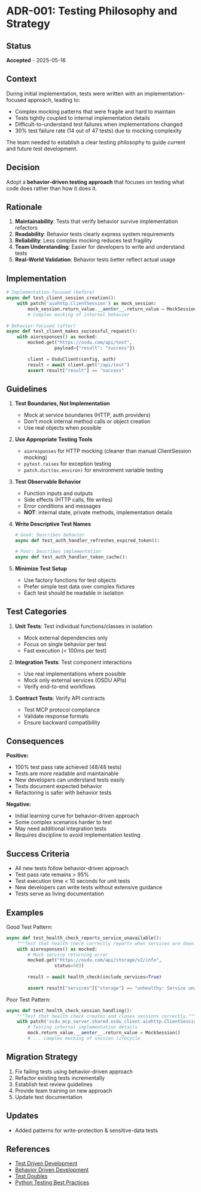 # ADR-001: Testing Philosophy and Strategy

## Status
**Accepted** - 2025-05-16

## Context
During initial implementation, tests were written with an implementation-focused approach, leading to:
- Complex mocking patterns that were fragile and hard to maintain
- Tests tightly coupled to internal implementation details
- Difficult-to-understand test failures when implementations changed
- 30% test failure rate (14 out of 47 tests) due to mocking complexity

The team needed to establish a clear testing philosophy to guide current and future test development.

## Decision
Adopt a **behavior-driven testing approach** that focuses on testing what code does rather than how it does it.

## Rationale
1. **Maintainability**: Tests that verify behavior survive implementation refactors
2. **Readability**: Behavior tests clearly express system requirements
3. **Reliability**: Less complex mocking reduces test fragility
4. **Team Understanding**: Easier for developers to write and understand tests
5. **Real-World Validation**: Behavior tests better reflect actual usage

## Implementation
```python
# Implementation-focused (before)
async def test_client_session_creation():
    with patch('aiohttp.ClientSession') as mock_session:
        mock_session.return_value.__aenter__.return_value = MockSession()
        # Complex mocking of internal behavior
        
# Behavior-focused (after)
async def test_client_makes_successful_request():
    with aioresponses() as mocked:
        mocked.get("https://osdu.com/api/test", 
                  payload={"result": "success"})
        
        client = OsduClient(config, auth)
        result = await client.get("/api/test")
        assert result["result"] == "success"
```

## Guidelines

1. **Test Boundaries, Not Implementation**
   - Mock at service boundaries (HTTP, auth providers)
   - Don't mock internal method calls or object creation
   - Use real objects when possible

2. **Use Appropriate Testing Tools**
   - `aioresponses` for HTTP mocking (cleaner than manual ClientSession mocking)
   - `pytest.raises` for exception testing
   - `patch.dict(os.environ)` for environment variable testing

3. **Test Observable Behavior**
   - Function inputs and outputs
   - Side effects (HTTP calls, file writes)
   - Error conditions and messages
   - **NOT**: internal state, private methods, implementation details

4. **Write Descriptive Test Names**
   ```python
   # Good: Describes behavior
   async def test_auth_handler_refreshes_expired_token():

   # Poor: Describes implementation
   async def test_auth_handler_token_cache():
   ```

5. **Minimize Test Setup**
   - Use factory functions for test objects
   - Prefer simple test data over complex fixtures
   - Each test should be readable in isolation

## Test Categories

1. **Unit Tests**: Test individual functions/classes in isolation
   - Mock external dependencies only
   - Focus on single behavior per test
   - Fast execution (< 100ms per test)

2. **Integration Tests**: Test component interactions
   - Use real implementations where possible
   - Mock only external services (OSDU APIs)
   - Verify end-to-end workflows

3. **Contract Tests**: Verify API contracts
   - Test MCP protocol compliance
   - Validate response formats
   - Ensure backward compatibility

## Consequences

**Positive:**
- 100% test pass rate achieved (48/48 tests)
- Tests are more readable and maintainable
- New developers can understand tests easily
- Tests document expected behavior
- Refactoring is safer with behavior tests

**Negative:**
- Initial learning curve for behavior-driven approach
- Some complex scenarios harder to test
- May need additional integration tests
- Requires discipline to avoid implementation testing

## Success Criteria
- All new tests follow behavior-driven approach
- Test pass rate remains > 95%
- Test execution time < 10 seconds for unit tests
- New developers can write tests without extensive guidance
- Tests serve as living documentation

## Examples

Good Test Pattern:
```python
async def test_health_check_reports_service_unavailable():
    """Test that health check correctly reports when services are down."""
    with aioresponses() as mocked:
        # Mock service returning error
        mocked.get("https://osdu.com/api/storage/v2/info", 
                  status=503)
        
        result = await health_check(include_services=True)
        
        assert result["services"]["storage"] == "unhealthy: Service unavailable"
```

Poor Test Pattern:
```python
async def test_health_check_session_handling():
    """Test that health check creates and closes sessions correctly."""
    with patch('osdu_mcp_server.shared.osdu_client.aiohttp.ClientSession') as mock:
        # Testing internal implementation details
        mock.return_value.__aenter__.return_value = MockSession()
        # ... complex mocking of session lifecycle
```

## Migration Strategy
1. Fix failing tests using behavior-driven approach
2. Refactor existing tests incrementally
3. Establish test review guidelines
4. Provide team training on new approach
5. Update test documentation

## Updates
- Added patterns for write-protection & sensitive-data tests

## References
- [Test Driven Development](https://martinfowler.com/bliki/TestDrivenDevelopment.html)
- [Behavior Driven Development](https://dannorth.net/introducing-bdd/)
- [Test Doubles](https://martinfowler.com/bliki/TestDouble.html)
- [Python Testing Best Practices](https://docs.pytest.org/en/latest/explanation/goodpractices.html)